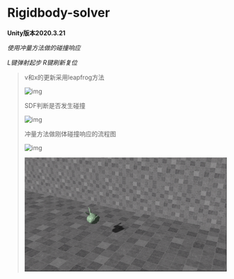 # Rigidbody-solver

**Unity版本2020.3.21**

*使用冲量方法做的碰撞响应*

*L键弹射起步 R键刷新复位*



> v和x的更新采用leapfrog方法
>
> ![img](https://pic2.zhimg.com/80/v2-e964f331feb9cb89ba846a6fd36a58ed_720w.jpg)
>
> SDF判断是否发生碰撞
>
> ![img](https://pic3.zhimg.com/80/v2-b63fb88a788b77b8f7fd539506a464ee_720w.jpg)
>
> 冲量方法做刚体碰撞响应的流程图
>
> ![img](https://pic3.zhimg.com/80/v2-64ea5e71b309b051bfa2f00fff01de32_720w.jpg)
>
> ![img](https://github.com/1242857339/GAMES103-Simulation/blob/main/Lab1%20Rigidbody-solver/image-20221013231307380.png)
